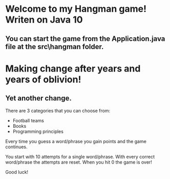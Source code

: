 # Welcome to my Hangman game! Writen on Java 10

## You can start the game from the Application.java file at the src\hangman folder.

# Making change after years and years of oblivion!

## Yet another change.

There are 3 categories that you can choose from:
* Football teams
* Books
* Programming principles

Every time you guess a word/phrase you gain points and the game continues.

You start with 10 attempts for a single word/phrase. With every correct word/phrase the attempts are reset. When you hit 0 the game is over!

Good luck!
